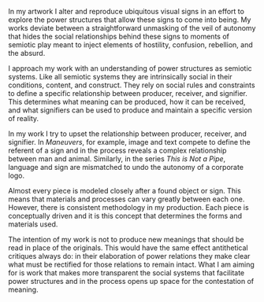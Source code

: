 In my artwork I alter and reproduce ubiquitous visual signs in an effort
to explore the power structures that allow these signs to come into
being. My works deviate between a straightforward unmasking of the veil
of autonomy that hides the social relationships behind these signs to
moments of semiotic play meant to inject elements of hostility,
confusion, rebellion, and the absurd.

I approach my work with an understanding of power structures as semiotic
systems. Like all semiotic systems they are intrinsically social in
their conditions, content, and construct. They rely on social rules and
constraints to define a specific relationship between producer,
receiver, and signifier. This determines what meaning can be produced,
how it can be received, and what signifiers can be used to produce and
maintain a specific version of reality.

In my work I try to upset the relationship between producer, receiver,
and signifier. In *Maneuvers*, for example, image and text compete to
define the referent of a sign and in the process reveals a complex
relationship between man and animal. Similarly, in the series *This is
Not a Pipe*, language and sign are mismatched to undo the autonomy of a
corporate logo.

Almost every piece is modeled closely after a found object or sign. This
means that materials and processes can vary greatly between each one.
However, there is consistent methodology in my production. Each piece is
conceptually driven and it is this concept that determines the forms and
materials used.

The intention of my work is not to produce new meanings that should be
read in place of the originals. This would have the same effect
antithetical critiques always do: in their elaboration of power
relations they make clear what must be rectified for those relations to
remain intact. What I am aiming for is work that makes more transparent
the social systems that facilitate power structures and in the process
opens up space for the contestation of meaning.
